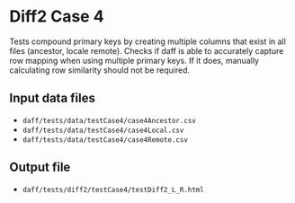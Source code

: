 # Diff2 Case 4

Tests compound primary keys by creating multiple columns that exist in all files (ancestor, locale remote). Checks
if daff is able to accurately capture row mapping when using multiple primary keys. If it does, manually calculating
row similarity should not be required.

## Input data files

* `daff/tests/data/testCase4/case4Ancestor.csv`
* `daff/tests/data/testCase4/case4Local.csv`
* `daff/tests/data/testCase4/case4Remote.csv`

## Output file

* `daff/tests/diff2/testCase4/testDiff2_L_R.html`
